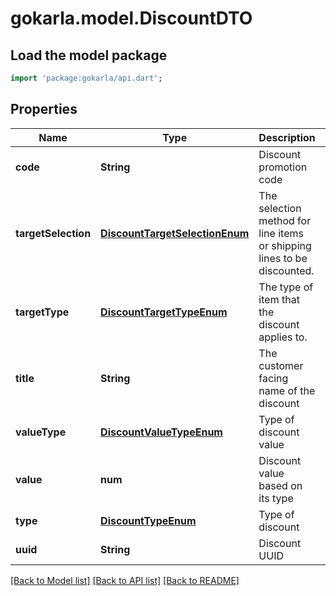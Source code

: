 # gokarla.model.DiscountDTO

## Load the model package
```dart
import 'package:gokarla/api.dart';
```

## Properties
Name | Type | Description | Notes
------------ | ------------- | ------------- | -------------
**code** | **String** | Discount promotion code | [optional] 
**targetSelection** | [**DiscountTargetSelectionEnum**](DiscountTargetSelectionEnum.md) | The selection method for line items or shipping lines to be discounted. | [optional] 
**targetType** | [**DiscountTargetTypeEnum**](DiscountTargetTypeEnum.md) | The type of item that the discount applies to. | [optional] 
**title** | **String** | The customer facing name of the discount | [optional] 
**valueType** | [**DiscountValueTypeEnum**](DiscountValueTypeEnum.md) | Type of discount value | [optional] 
**value** | **num** | Discount value based on its type | [optional] 
**type** | [**DiscountTypeEnum**](DiscountTypeEnum.md) | Type of discount | 
**uuid** | **String** | Discount UUID | 

[[Back to Model list]](../README.md#documentation-for-models) [[Back to API list]](../README.md#documentation-for-api-endpoints) [[Back to README]](../README.md)


